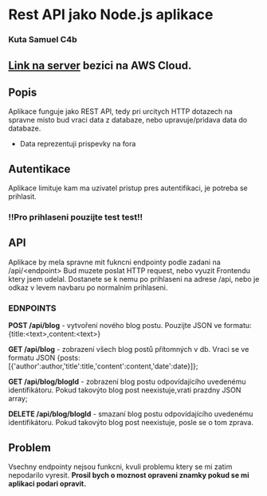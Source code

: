 # Rest API jako Node.js aplikace
### Kuta Samuel C4b

## [Link na server](http//:16.170.146.152/) bezici na AWS Cloud.

## Popis
Aplikace funguje jako REST API, tedy pri urcitych HTTP dotazech na spravne misto bud vraci data z databaze, nebo upravuje/pridava data do databaze.
- Data reprezentuji prispevky na fora

## Autentikace
Aplikace limituje kam ma uzivatel pristup pres autentifikaci, je potreba se prihlasit.

### !!**Pro prihlaseni pouzijte test test**!!


## API
Aplikace by mela spravne mit fukncni endpointy podle zadani na /api/\<endpoint>
Bud muzete poslat HTTP request, nebo vyuzit Frontendu ktery jsem udelal. Dostanete se k nemu po prihlaseni na adrese /api, nebo je odkaz v levem navbaru po normalnim prihlaseni.

### EDNPOINTS

**POST /api/blog**
     - vytvoření nového blog postu. Pouzijte JSON ve formatu: {title:\<text>,content:\<text>}

**GET /api/blog**
     - zobrazení všech blog postů přítomných v db. Vraci se ve formatu JSON {posts:[{'author':author,'title':title,'content':content,'date':date}]};

**GET /api/blog/blogId**
     - zobrazení blog postu odpovídajícího uvedenému identifikátoru. Pokud takovýto blog post neexistuje,vrati prazdny JSON array;

**DELETE /api/blog/blogId**
     - smazaní blog postu odpovídajícího uvedenému identifikátoru. Pokud takovýto blog post neexistuje, posle se o tom zprava.



## Problem
Vsechny endpointy nejsou funkcni, kvuli problemu ktery se mi zatim nepodarilo vyresit. **Prosil bych o moznost opraveni znamky pokud se mi aplikaci podari opravit.**
